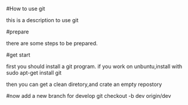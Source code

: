 #How to use git

this is a description to use git

#prepare

there are some steps to be prepared.


#get start

first you should install a git program.
if you work on unbuntu,install with
sudo apt-get install git

then you can get a clean diretory,and crate an
empty repostory

#now add a new branch for develop
git checkout -b dev origin/dev


